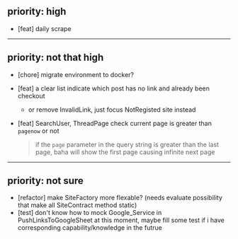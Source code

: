 ## priority: high

- [feat] daily scrape

---

## priority: not that high

- [chore] migrate environment to docker?
- [feat] a clear list indicate which post has no link and already been checkout
    - or remove InvalidLink, just focus NotRegisted site instead
- [feat] SearchUser, ThreadPage check current page is greater than `pagenow` or not

  > if the `page` parameter in the query string is greater than the last page, baha will show the first page causing infinite next page

---

## priority: not sure
- [refactor] make SiteFactory more flexable? (needs evaluate possibility that make all SiteContract method static)
- [test] don't know how to mock Google_Service in PushLinksToGoogleSheet at this moment, maybe fill some test if i have corresponding capability/knowledge in the futrue
